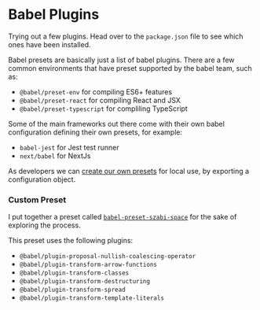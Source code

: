# Babel Plugins

Trying out a few plugins. Head over to the `package.json` file to see which ones have been installed.

Babel presets are basically just a list of babel plugins. There are a few common environments that have preset supported by the babel team, such as:

- `@babel/preset-env` for compiling ES6+ features
- `@babel/preset-react` for compiling React and JSX
- `@babel/preset-typescript` for compliling TypeScript

Some of the main frameworks out there come with their own babel configuration defining their own presets, for example:

- `babel-jest` for Jest test runner
- `next/babel` for NextJs

As developers we can [create our own presets](https://github.com/jamiebuilds/babel-handbook/blob/master/translations/en/user-handbook.md#making-your-own-preset) for local use, by exporting a configuration object.

### Custom Preset

I put together a preset called [`babel-preset-szabi-space`](https://www.npmjs.com/package/babel-preset-szabi-space) for the sake of exploring the process.

This preset uses the following plugins:

- `@babel/plugin-proposal-nullish-coalescing-operator`
- `@babel/plugin-transform-arrow-functions`
- `@babel/plugin-transform-classes`
- `@babel/plugin-transform-destructuring`
- `@babel/plugin-transform-spread`
- `@babel/plugin-transform-template-literals`
